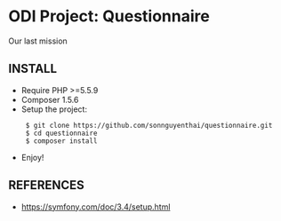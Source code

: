 ODI Project: Questionnaire
========================

Our last mission

INSTALL
--------------
- Require PHP >=5.5.9
- Composer 1.5.6
- Setup the project:
    ~~~
     $ git clone https://github.com/sonnguyenthai/questionnaire.git
     $ cd questionnaire
     $ composer install
    ~~~
- Enjoy!


REFERENCES
---------------
- https://symfony.com/doc/3.4/setup.html

